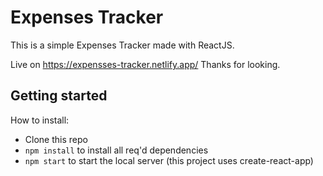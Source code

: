 # Expenses Tracker
This is a simple Expenses Tracker made with ReactJS.

Live on https://expensses-tracker.netlify.app/
Thanks for looking.

## Getting started
How to install:
- Clone this repo
- `npm install` to install all req'd dependencies
- `npm start` to start the local server (this project uses create-react-app)
